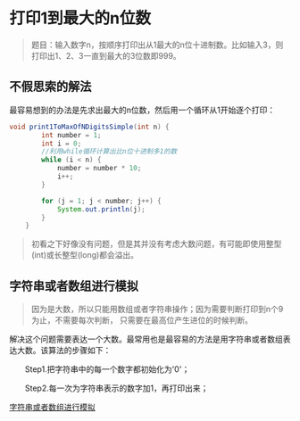 

# 打印1到最大的n位数

> 题目：输入数字n，按顺序打印出从1最大的n位十进制数。比如输入3，则打印出1、2、3一直到最大的3位数即999。


## 不假思索的解法

最容易想到的办法是先求出最大的n位数，然后用一个循环从1开始逐个打印：

```java
void print1ToMaxOfNDigitsSimple(int n) {
        int number = 1;
        int i = 0;
        //利用while循环计算出比n位十进制多1的数
        while (i < n) {
            number = number * 10;
            i++;
        }

        for (j = 1; j < number; j++) {
            System.out.println(j);
        }
    }
```

> 初看之下好像没有问题，但是其并没有考虑大数问题，有可能即使用整型(int)或长整型(long)都会溢出。

## 字符串或者数组进行模拟

> 因为是大数，所以只能用数组或者字符串操作；因为需要判断打印到n个9为止，不需要每次判断，
只需要在最高位产生进位的时候判断。

解决这个问题需要表达一个大数。最常用也是最容易的方法是用字符串或者数组表达大数。该算法的步骤如下：

　　Step1.把字符串中的每一个数字都初始化为'0'；

　　Step2.每一次为字符串表示的数字加1，再打印出来；

[字符串或者数组进行模拟](/algorithms-java-example/src/main/java/space.mamba/coding/interviews/No12_PrintToMaxOfDigitsSimpke2.java)

